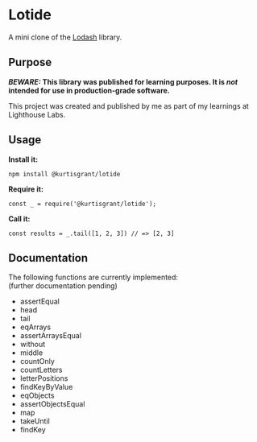 # Lotide

A mini clone of the [Lodash](https://lodash.com) library.

## Purpose

**_BEWARE:_ This library was published for learning purposes. It is _not_ intended for use in production-grade software.**

This project was created and published by me as part of my learnings at Lighthouse Labs. 

## Usage

**Install it:**

`npm install @kurtisgrant/lotide`

**Require it:**

`const _ = require('@kurtisgrant/lotide');`

**Call it:**

`const results = _.tail([1, 2, 3]) // => [2, 3]`

## Documentation

The following functions are currently implemented:</br>(further documentation pending)

  * assertEqual
  * head
  * tail
  * eqArrays
  * assertArraysEqual
  * without
  * middle
  * countOnly
  * countLetters
  * letterPositions
  * findKeyByValue
  * eqObjects
  * assertObjectsEqual
  * map
  * takeUntil
  * findKey